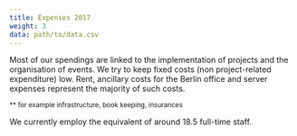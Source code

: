```yaml
---
title: Expenses 2017
weight: 3
data: path/to/data.csv
---
```


Most of our spendings are linked to the implementation of projects and the organisation of events. We try to keep fixed costs (non project-related expenditure) low. Rent, ancillary costs for the Berlin office and server expenses represent the majority of such costs.

<div class="ausgaben"></div>
<small>** for example infrastructure, book keeping, insurances</small>

We currently employ the equivalent of around 18.5 full-time staff.
